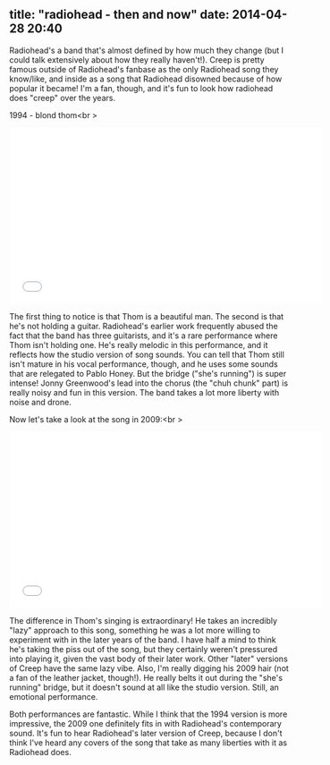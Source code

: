 title: "radiohead - then and now"
date: 2014-04-28 20:40
---

Radiohead's a band that's almost defined by how much they change (but I could talk extensively about how they really haven't!). Creep is pretty famous outside of Radiohead's fanbase as the only Radiohead song they know/like, and inside as a song that Radiohead disowned because of how popular it became! I'm a fan, though, and it's fun to look how radiohead does "creep" over the years.

1994 - blond thom<br \>
<iframe width="560" height="315" src="//www.youtube.com/embed/VzLlwlb1PRI" frameborder="0" allowfullscreen></iframe>

The first thing to notice is that Thom is a beautiful man. The second is that he's not holding a guitar. Radiohead's earlier work frequently abused the fact that the band has three guitarists, and it's a rare performance where Thom isn't holding one. He's really melodic in this performance, and it reflects how the studio version of song sounds. You can tell that Thom still isn't mature in his vocal performance, though, and he uses some sounds that are relegated to Pablo Honey. But the bridge ("she's running") is super intense! Jonny Greenwood's lead into the chorus (the "chuh chunk" part) is really noisy and fun in this version. The band takes a lot more liberty with noise and drone.

Now let's take a look at the song in 2009:<br \>
<iframe width="560" height="315" src="//www.youtube.com/embed/Iiefu67mwVc" frameborder="0" allowfullscreen></iframe>

The difference in Thom's singing is extraordinary! He takes an incredibly "lazy" approach to this song, something he was a lot more willing to experiment with in the later years of the band. I have half a mind to think he's taking the piss out of the song, but they certainly weren't pressured into playing it, given the vast body of their later work. Other "later" versions of Creep have the same lazy vibe. Also, I'm really digging his 2009 hair (not a fan of the leather jacket, though!). He really belts it out during the "she's running" bridge, but it doesn't sound at all like the studio version. Still, an emotional performance.

Both performances are fantastic. While I think that the 1994 version is more impressive, the 2009 one definitely fits in with Radiohead's contemporary sound. It's fun to hear Radiohead's later version of Creep, because I don't think I've heard any covers of the song that take as many liberties with it as Radiohead does.
